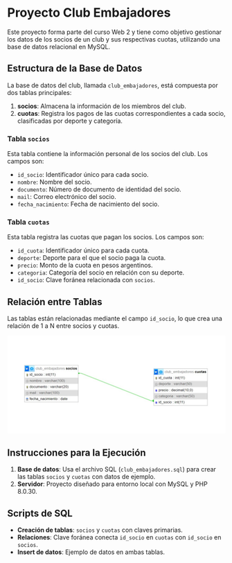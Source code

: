 # Proyecto Club Embajadores

Este proyecto forma parte del curso Web 2 y tiene como objetivo gestionar los datos de los socios de un club y sus respectivas cuotas, utilizando una base de datos relacional en MySQL.

## Estructura de la Base de Datos

La base de datos del club, llamada `club_embajadores`, está compuesta por dos tablas principales:

1. **socios**: Almacena la información de los miembros del club.
2. **cuotas**: Registra los pagos de las cuotas correspondientes a cada socio, clasificadas por deporte y categoría.

### Tabla `socios`

Esta tabla contiene la información personal de los socios del club. Los campos son:

- `id_socio`: Identificador único para cada socio.
- `nombre`: Nombre del socio.
- `documento`: Número de documento de identidad del socio.
- `mail`: Correo electrónico del socio.
- `fecha_nacimiento`: Fecha de nacimiento del socio.

### Tabla `cuotas`

Esta tabla registra las cuotas que pagan los socios. Los campos son:

- `id_cuota`: Identificador único para cada cuota.
- `deporte`: Deporte para el que el socio paga la cuota.
- `precio`: Monto de la cuota en pesos argentinos.
- `categoria`: Categoría del socio en relación con su deporte.
- `id_socio`: Clave foránea relacionada con `socios`.

## Relación entre Tablas

Las tablas están relacionadas mediante el campo `id_socio`, lo que crea una relación de 1 a N entre socios y cuotas.

![Diagrama de la relación](./diagrama.jpg)


## Instrucciones para la Ejecución

1. **Base de datos**: Usa el archivo SQL (`club_embajadores.sql`) para crear las tablas `socios` y `cuotas` con datos de ejemplo.
2. **Servidor**: Proyecto diseñado para entorno local con MySQL y PHP 8.0.30.

## Scripts de SQL

- **Creación de tablas**: `socios` y `cuotas` con claves primarias.
- **Relaciones**: Clave foránea conecta `id_socio` en `cuotas` con `id_socio` en `socios`.
- **Insert de datos**: Ejemplo de datos en ambas tablas.
